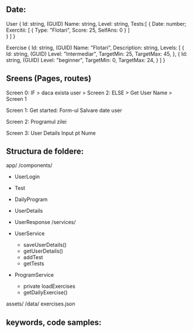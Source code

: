 ## Date:
User {
  Id: string, (GUID)
  Name: string,
  Level: string,
  Tests:[
    {
      Date: number;
      Exercitii: [
        {
          Type: "Flotari",
          Score: 25,
          SelfAns: 0
        }
      ]    
    }
  ]
}

Exercise {
  Id: string, (GUID)
  Name: "Flotari",
  Description: string,
  Levels: [
    {
      Id: string, (GUID)
      Level: "Intermediar",
      TargetMin: 25,
      TargetMax: 45,
    },
    {
      Id: string, (GUID) 
      Level: "beginner",
      TargetMin: 0,
      TargetMax: 24,
    }
  ]
}


## Sreens (Pages, routes)
Screen 0: IF > daca exista user > Screen 2: ELSE > Get User Name > Screen 1

Screen 1: Get started:
Form-ul
Salvare date user

Screen 2:
Programul zilei

Screen 3: User Details
Input pt Nume


## Structura de foldere:

app/
  /components/ 
  - UserLogin
  - Test
  - DailyProgram
  - UserDetails

  - UserResponse
/services/
  - UserService
    - saveUserDetails()
    - getUserDetails()
    - addTest
    - getTests
  - ProgramService
    - private loadExercises
    - getDailyExercise()

assets/
  /data/
    exercises.json


    
## keywords, code samples:
